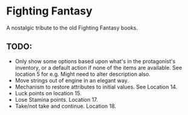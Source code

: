 ﻿# Fighting Fantasy

A nostalgic tribute to the old Fighting Fantasy books.

## TODO:

- Only show some options based upon what's in the protagonist's inventory, or a default action if none of the items are available. See location 5 for e.g. Might need to alter description also.
- Move strings out of engine in an elegant way.
- Mechanism to restore attributes to initial values. See Location 14.
- Luck points on location 15.
- Lose Stamina points. Location 17.
- Take/not take and continue. Location 18.

